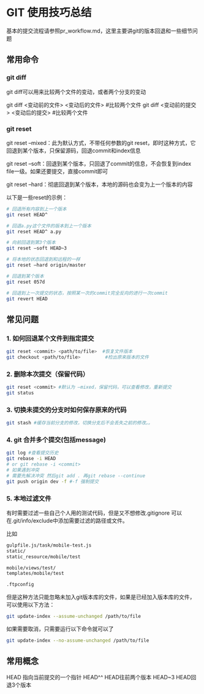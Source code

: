 # GIT 使用技巧总结
基本的提交流程请参照pr_workflow.md，这里主要讲git的版本回退和一些细节问题

## 常用命令
### git diff
git diff可以用来比较两个文件的变动，或者两个分支的变动

git diff <变动前的文件> <变动后的文件> #比较两个文件 git diff <变动前的提交> <变动后的提交> #比较两个文件

### git reset
git reset –mixed：此为默认方式，不带任何参数的git reset，即时这种方式，它回退到某个版本，只保留源码，回退commit和index信息

git reset –soft：回退到某个版本，只回退了commit的信息，不会恢复到index file一级。如果还要提交，直接commit即可

git reset –hard：彻底回退到某个版本，本地的源码也会变为上一个版本的内容

以下是一些reset的示例：

```sh
# 回退所有内容到上一个版本  
git reset HEAD^  

# 回退a.py这个文件的版本到上一个版本  
git reset HEAD^ a.py  

# 向前回退到第3个版本  
git reset –soft HEAD~3  

# 将本地的状态回退到和远程的一样  
git reset –hard origin/master  

# 回退到某个版本  
git reset 057d  

# 回退到上一次提交的状态，按照某一次的commit完全反向的进行一次commit  
git revert HEAD
```

## 常见问题
### 1. 如何回退某个文件到指定提交

```sh
git reset <commit> <path/to/file>  #恢复文件版本
git checkout <path/to/file>         #检出原来版本的文件
```

### 2. 删除本次提交（保留代码）

```sh
git reset <commit> #默认为 –mixed，保留代码，可以查看修改，重新提交
git status
```

### 3. 切换未提交的分支时如何保存原来的代码

```sh
git stash #缓存当前分支的修改，切换分支后不会丢失之前的修改。。
```

### 4. git 合并多个提交(包括message)

```sh
git log #查看提交历史
git rebase -i HEAD
# or git rebase -i <commit>
# 如果遇到冲突
# 需要先解决冲突 然后git add . 再git rebase --continue
git push origin dev -f #-f 强制提交
```

### 5. 本地过滤文件
有时需要过滤一些自己个人用的测试代码，但是又不想修改.gitignore 可以在.git/info/exclude中添加需要过滤的路径或文件。

比如

```sh
gulpfile.js/task/mobile-test.js
static/
static_resource/mobile/test

mobile/views/test/
templates/mobile/test

.ftpconfig
```

但是这种方法只能忽略未加入git版本库的文件，如果是已经加入版本库的文件，可以使用以下方法：
```sh
git update-index --assume-unchanged /path/to/file
```
如果需要取消，只需要运行以下命令就可以了
```sh
git update-index --no-assume-unchanged /path/to/file
```
## 常用概念
HEAD 指向当前提交的一个指针 HEAD^^ HEAD往前两个版本 HEAD~3 HEAD回退3个版本
